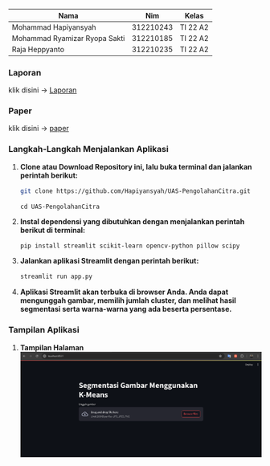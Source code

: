| Nama  |  Nim | Kelas |
| ------------- | ------------- |------------- |
| Mohammad Hapiyansyah  | 312210243 | TI 22 A2 |
| Mohammad Ryamizar Ryopa Sakti  | 312210185 | TI 22 A2 |
| Raja Heppyanto  | 312210235 | TI 22 A2 |

### Laporan

klik disini -> [Laporan](https://github.com/Hapiyansyah/UAS-PengolahanCitra/raw/main/Laporan%20Pengolahan%20Citra.pdf)

### Paper

klik disini -> [paper](https://github.com/Febriyaninurhida123/UAS_PengolahanCitra/raw/main/csit%20(2).docx)

### Langkah-Langkah Menjalankan Aplikasi

1. **Clone atau Download Repository ini, lalu buka terminal dan jalankan perintah berikut:**
   ```bash
   git clone https://github.com/Hapiyansyah/UAS-PengolahanCitra.git
   ```
   ```
   cd UAS-PengolahanCitra
   ```
3. **Instal dependensi yang dibutuhkan dengan menjalankan perintah berikut di terminal:**
    ```bash
    pip install streamlit scikit-learn opencv-python pillow scipy
    ```

4. **Jalankan aplikasi Streamlit dengan perintah berikut:**
    ```bash
    streamlit run app.py
    ```
5. **Aplikasi Streamlit akan terbuka di browser Anda. Anda dapat mengunggah gambar, memilih jumlah cluster, dan melihat hasil segmentasi serta warna-warna yang ada beserta persentase.**

### Tampilan Aplikasi

1. **Tampilan Halaman**
![halaman](UASPengolahanCitra/pict/halaman.png)
